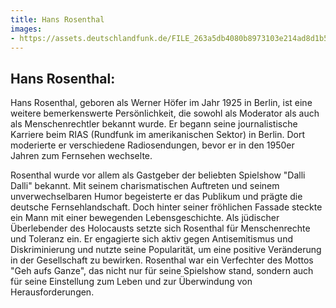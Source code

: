 ```yaml
---
title: Hans Rosenthal
images:
- https://assets.deutschlandfunk.de/FILE_263a5db4080b8973103e214ad8d1b50f/1920x1080.jpg?t=1597507371627
---
```


## Hans Rosenthal: 

Hans Rosenthal, geboren als Werner Höfer im Jahr 1925 in Berlin, ist eine weitere bemerkenswerte Persönlichkeit, die sowohl als Moderator als auch als Menschenrechtler bekannt wurde. Er begann seine journalistische Karriere beim RIAS (Rundfunk im amerikanischen Sektor) in Berlin. Dort moderierte er verschiedene Radiosendungen, bevor er in den 1950er Jahren zum Fernsehen wechselte.

Rosenthal wurde vor allem als Gastgeber der beliebten Spielshow "Dalli Dalli" bekannt. Mit seinem charismatischen Auftreten und seinem unverwechselbaren Humor begeisterte er das Publikum und prägte die deutsche Fernsehlandschaft. Doch hinter seiner fröhlichen Fassade steckte ein Mann mit einer bewegenden Lebensgeschichte.
Als jüdischer Überlebender des Holocausts setzte sich Rosenthal für Menschenrechte und Toleranz ein. Er engagierte sich aktiv gegen Antisemitismus und Diskriminierung und nutzte seine Popularität, um eine positive Veränderung in der Gesellschaft zu bewirken. Rosenthal war ein Verfechter des Mottos "Geh aufs Ganze", das nicht nur für seine Spielshow stand, sondern auch für seine Einstellung zum Leben und zur Überwindung von Herausforderungen.